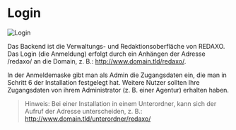 # Login

![Login](/assets/v5.2.0-login.png)

Das Backend ist die Verwaltungs- und Redaktionsoberfläche von REDAXO. Das Login (die Anmeldung) erfolgt durch ein Anhängen der Adresse /redaxo/ an die Domain, z. B.: http://www.domain.tld/redaxo/.

In der Anmeldemaske gibt man als Admin die Zugangsdaten ein, die man in Schritt 6 der Installation festgelegt hat. Weitere Nutzer sollten Ihre Zugangsdaten von ihrem Administrator (z. B. einer Agentur) erhalten haben.  

> Hinweis: Bei einer Installation in einem Unterordner, kann sich der Aufruf der Adresse unterscheiden, z. B.: <http://www.domain.tld/unterordner/redaxo/>

